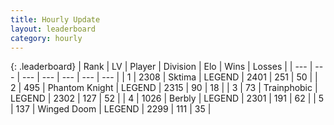 ```yaml
---
title: Hourly Update
layout: leaderboard
category: hourly
---
```


{: .leaderboard}
| Rank | LV | Player | Division | Elo | Wins | Losses |
| --- | --- | --- | --- | --- | --- | --- |
| <span data-change="0">1</span> | 2308 | <span title="ID: 353063">Sktima</span> | LEGEND | <span data-change="0">2401</span> | <span data-change="0">251</span> | <span data-change="0">50</span> |
| <span data-change="0">2</span> | 495 | <span title="ID: 742939">Phantom Knight</span> | LEGEND | <span data-change="0">2315</span> | <span data-change="0">90</span> | <span data-change="0">18</span> |
| <span data-change="1">3</span> | 73 | <span title="ID: 744981">Trainphobic</span> | LEGEND | <span data-change="0">2302</span> | <span data-change="0">127</span> | <span data-change="0">52</span> |
| <span data-change="1">4</span> | 1026 | <span title="ID: 402846">Berbly</span> | LEGEND | <span data-change="0">2301</span> | <span data-change="0">191</span> | <span data-change="0">62</span> |
| <span data-change="-2">5</span> | 137 | <span title="ID: 744396">Winged Doom</span> | LEGEND | <span data-change="-5">2299</span> | <span data-change="5">111</span> | <span data-change="2">35</span> |